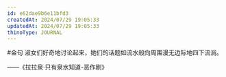 ```yaml
---
id: e62dae9b6e11bfd3
createdAt: 2024/07/29 19:05:33
updatedAt: 2024/07/29 19:05:33
thinoType: JOURNAL
---
```

#金句 淑女们好奇地讨论起来，她们的话题如流水般向周围漫无边际地四下流淌。

——《拉拉泉·只有泉水知道-恶作剧》